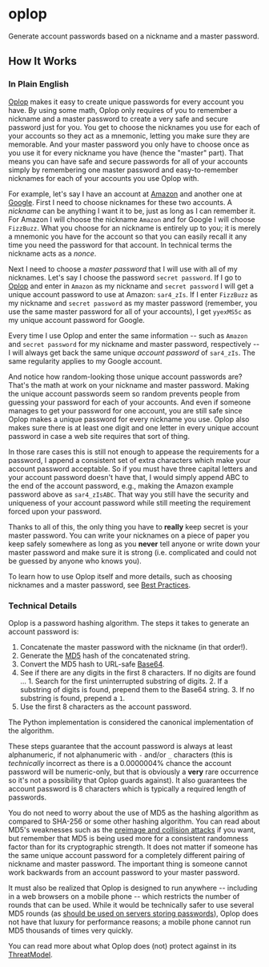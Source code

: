 # oplop

Generate account passwords based on a nickname and a master password.

## How It Works

### In Plain English

[Oplop](http://oplop.mobi) makes it easy to create unique passwords for every account you have. By using some math, Oplop only requires of you to remember a nickname and a master password to create a very safe and secure password just for you. You get to choose the nicknames you use for each of your accounts so they act as a mnemonic, letting you make sure they are memorable. And your master password you only have to choose once as you use it for every nickname you have (hence the "master" part). That means you can have safe and secure passwords for all of your accounts simply by remembering one master password and easy-to-remember nicknames for each of your accounts you use Oplop with.

For example, let's say I have an account at [Amazon](http://www.amazon.com) and another one at [Google](http://www.google.com). First I need to choose nicknames for these two accounts. A _nickname_ can be anything I want it to be, just as long as I can remember it. For Amazon I will choose the nickname `Amazon` and for Google I will choose `FizzBuzz`. What you choose for an nickname is entirely up to you; it is merely a mnemonic you have for the account so that you can easily recall it any time you need the password for that account. In technical terms the nickname acts as a _nonce_.

Next I need to choose a _master password_ that I will use with all of my nicknames. Let's say I choose the password `secret password`. If I go to [Oplop](https://oplop.appspot.com/) and enter in `Amazon` as my nickname and `secret password` I will get a unique account password to use at Amazon: `sar4_zIs`. If I enter `FizzBuzz` as my nickname and `secret password` as my master password (remember, you use the same master password for all of your accounts), I get `yyexMS5c` as my unique account password for Google.

Every time I use Oplop and enter the same information -- such as `Amazon` and `secret password` for my nickname and master password, respectively -- I will always get back the same unique _account password_ of `sar4_zIs`. The same regularity applies to my Google account.

And notice how random-looking those unique account passwords are? That's the math at work on your nickname and master password. Making the unique account passwords seem so random prevents people from guessing your password for each of your accounts. And even if someone manages to get your password for one account, you are still safe since Oplop makes a unique password for every nickname you use. Oplop also makes sure there is at least one digit and one letter in every unique account password in case a web site requires that sort of thing.

In those rare cases this is still not enough to appease the requirements for a password, I append a consistent set of extra characters which make your account password acceptable. So if you must have three capital letters and your account password doesn't have that, I would simply append ABC to the end of the account password, e.g., making the Amazon example password above as `sar4_zIsABC`. That way you still have the security and uniqueness of your account password while still meeting the requirement forced upon your password.

Thanks to all of this, the only thing you have to **really** keep secret is your master password. You can write your nicknames on a piece of paper you keep safely somewhere as long as you **never** tell anyone or write down your master password and make sure it is strong (i.e. complicated and could not be guessed by anyone who knows you).

To learn how to use Oplop itself and more details, such as choosing nicknames and a master password, see [Best Practices](https://github.com/brettcannon/oplop/wiki/Best-Practices).

### Technical Details

Oplop is a password hashing algorithm. The steps it takes to generate an account password is:

  1. Concatenate the master password with the nickname (in that order!).
  2. Generate the [MD5](http://en.wikipedia.org/wiki/MD5) hash of the concatenated string.
  3. Convert the MD5 hash to URL-safe [Base64](http://en.wikipedia.org/wiki/Base_64).
  4. See if there are any digits in the first 8 characters. If no digits are found ...
    1. Search for the first uninterrupted substring of digits.
    2. If a substring of digits is found, prepend them to the Base64 string.
    3. If no substring is found, prepend a `1`.
  5. Use the first 8 characters as the account password.

The Python implementation is considered the canonical implementation of the algorithm.

These steps guarantee that the account password is always at least alphanumeric, if not alphanumeric with `-` and/or `_` characters (this is _technically_ incorrect as there is a 0.0000004% chance the account password will be numeric-only, but that is obviously a **very** rare occurrence so it's not a possibility that Oplop guards against). It also guarantees the account password is 8 characters which is typically a required length of passwords.

You do not need to worry about the use of MD5 as the hashing algorithm as compared to SHA-256 or some other hashing algorithm. You can read about MD5's weaknesses such as the [preimage and collision attacks](http://www.cryptography.com/cnews/hash.html) if you want, but remember that MD5 is being used more for a consistent randomness factor than for its cryptographic strength. It does not matter if someone has the same unique account password for a completely different pairing of nickname and master password. The important thing is someone cannot work backwards from an account password to your master password.

It must also be realized that Oplop is designed to run anywhere -- including in a web browsers on a mobile phone -- which restricts the number of rounds that can be used. While it would be technically safer to use several MD5 rounds (as [should be used on servers storing passwords](http://chargen.matasano.com/chargen/2007/9/7/enough-with-the-rainbow-tables-what-you-need-to-know-about-s.html)), Oplop does not have that luxury for performance reasons; a mobile phone cannot run MD5 thousands of times very quickly.

You can read more about what Oplop does (not) protect against in its [ThreatModel](https://github.com/brettcannon/oplop/wiki/Threat-Model).
